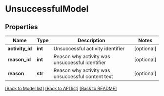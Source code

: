 # UnsuccessfulModel

## Properties
Name | Type | Description | Notes
------------ | ------------- | ------------- | -------------
**activity_id** | **int** | Unsuccessful activity identifier | [optional] 
**reason_id** | **int** | Reason why activity was unsuccessful identifier | [optional] 
**reason** | **str** | Reason why activity was unsuccessful content text | [optional] 

[[Back to Model list]](../README.md#documentation-for-models) [[Back to API list]](../README.md#documentation-for-api-endpoints) [[Back to README]](../README.md)


